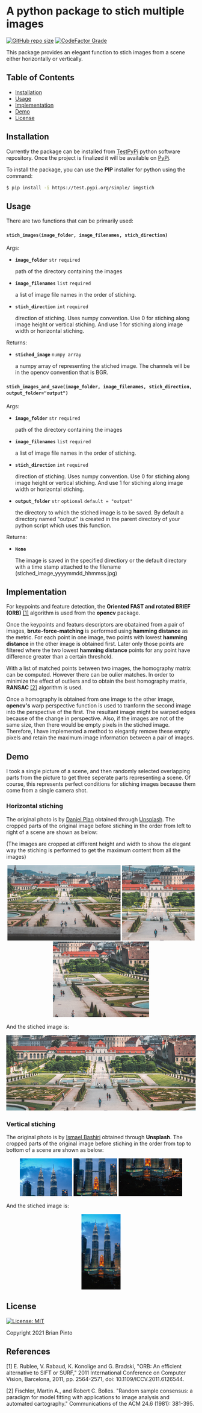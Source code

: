 # A python package to stich multiple images

[![GitHub repo size](https://img.shields.io/github/repo-size/brianpinto91/image-stiching?logo=GitHub)]()
[![CodeFactor Grade](https://img.shields.io/codefactor/grade/github/brianpinto91/image-stiching/main)](https://www.codefactor.io/repository/github/brianpinto91/image-stiching)

This package provides an elegant function to stich images from a scene either horizontally or vertically.

## Table of Contents
* [Installation](#installation)
* [Usage](#usage)
* [Implementation](#implementation)
* [Demo](#demo)
* [License](#license)

## Installation

Currently the package can be installed from [TestPyPi][testpypi_link] python software repository. Once the project is finalized it will be available on [PyPi][pypi_link].

To install the package, you can use the **PIP** installer for python using the command:

```sh
$ pip install -i https://test.pypi.org/simple/ imgstich
```

## Usage

There are two functions that can be primarily used:
 
#### `stich_images(image_folder, image_filenames, stich_direction)`

 Args:

 - **`image_folder`**  `str` `required`
    
    path of the directory containing the images
 - **`image_filenames`**  `list` `required`
    
    a list of image file names in the order of stiching.
 - **`stich_direction`**  `int` `required`
    
    direction of stiching. Uses numpy convention. Use 0 for stiching along image height or vertical stiching. And use 1 for stiching along image width or horizontal stiching.

Returns:
 - **`stiched_image`**  `numpy array`

    a numpy array of representing the stiched image. The channels will be in the opencv convention that is BGR.

#### `stich_images_and_save(image_folder, image_filenames, stich_direction, output_folder="output")`

 Args:

 - **`image_folder`**  `str` `required`
    
    path of the directory containing the images
 - **`image_filenames`**  `list` `required`
    
    a list of image file names in the order of stiching.
 - **`stich_direction`**  `int` `required`
    
    direction of stiching. Uses numpy convention. Use 0 for stiching along image height or vertical stiching. And use 1 for stiching along image width or horizontal stiching.
 - **`output_folder`**  `str`  `optional` `default = "output"`

    the directory to which the stiched image is to be saved. By default a directory named "output" is created in the parent directory of your python script which uses this function. 

Returns:
 - **`None`**

    The image is saved in the specified directiory or the default directory with a time stamp attached to the filename (stiched_image_yyyymmdd_hhmmss.jpg)

## Implementation

For keypoints and feature detection, the **Oriented FAST and rotated BRIEF (ORB)** [[1]](#1) algorithm is used from the **opencv** package.

Once the keypoints and featurs descriptors are obatained from a pair of images, **brute-force-matching** is performed using **hamming distance** as the metric. For each point in one image, two points with lowest **hamming distance** in the other image is obtained first. Later only those points are filtered where the two lowest **hamming distance** points for any point have difference greater than a certain threshold.

With a list of matched points between two images, the homography matrix can be computed. However there can be oulier matches. In order to minimize the effect of outliers and to obtain the best homography matrix, **RANSAC** [[2]](#2) algorithm is used.

Once a homography is obtained from one image to the other image, **opencv's** warp perspective function is used to tranform the second image into the perspective of the first. The resultant image might be warped edges because of the change in perspective. Also, if the images are not of the same size, then there would be empty pixels in the stiched image. Therefore, I have implemented a method to elegantly remove these empty pixels and retain the maximum image information between a pair of images.

## Demo

I took a single picture of a scene, and then randomly selected overlapping parts from the picture to get three seperate parts representing a scene. Of course, this represents perfect conditions for stiching images because them come from a single camera shot. 

### **Horizontal stiching**

The original photo is by [Daniel Plan][scene_a_img_src] obtained through [Unsplash][unsplash_link]. The cropped parts of the original image before stiching in the order from left to right of a scene are shown as below:

(The images are cropped at different height and width to show the elegant way the stiching is performed to get the maximum content from all the images)

<div style="text-align: center">
    <img src="github-page/static/img-samples/scene1_a.jpg" alt="demo_scene1_a" height="200">
    <img src="github-page/static/img-samples/scene1_b.jpg" alt="demo_scene1_b" height="200"> 
    <img src="github-page/static/img-samples/scene1_c.jpg" alt="demo_scene1_c" height="200">
</div>

And the stiched image is:

<div style="text-align: center">
    <img src="github-page/static/img-samples/horizontal_stiched_img.jpg" alt="demo_scene1_a" height="200">
</div>


### **Vertical stiching**

The original photo is by [Ismael Bashiri][scene_b_img_src] obtained through **Unsplash**. The cropped parts of the original image before stiching in the order from top to bottom of a scene are shown as below:

<div style="text-align: center">
    <img src="github-page/static/img-samples/scene2_a.jpg" alt="demo_scene2_a" height="100">
    <img src="github-page/static/img-samples/scene2_b.jpg" alt="demo_scene2_b" height="100"> 
    <img src="github-page/static/img-samples/scene2_c.jpg" alt="demo_scene2_c" height="100">
</div>

And the stiched image is:

<div style="text-align: center">
    <img src="github-page/static/img-samples/vertical_stiched_img.jpg" alt="demo_scene1_a" height="200">
</div>

## License
[![License: MIT](https://img.shields.io/badge/License-MIT-yellow.svg)](LICENSE.md)

Copyright 2021 Brian Pinto

## References
<a id="1">[1]</a>
E. Rublee, V. Rabaud, K. Konolige and G. Bradski, "ORB: An efficient alternative to SIFT or SURF," 2011 International Conference on Computer Vision, Barcelona, 2011, pp. 2564-2571, doi: 10.1109/ICCV.2011.6126544.

<a id="2">[2]</a>
Fischler, Martin A., and Robert C. Bolles. "Random sample consensus: a paradigm for model fitting with applications to image analysis and automated cartography." Communications of the ACM 24.6 (1981): 381-395. 

[testpypi_link]: https://test.pypi.org/
[pypi_link]: https://pypi.org/
[scene_a_img_src]: https://unsplash.com/photos/OE7jKpsk7uU
[scene_b_img_src]: https://unsplash.com/photos/GdjZs5JZwZA
[unsplash_link]: https://unsplash.com/